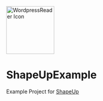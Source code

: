 <img height="128" alt="WordpressReader Icon" src="https://user-images.githubusercontent.com/2143656/169412917-1426c8ff-5e76-437a-8cb7-492efa613d07.png">

# ShapeUpExample
Example Project for [ShapeUp](https://github.com/ryanlintott/ShapeUp)
